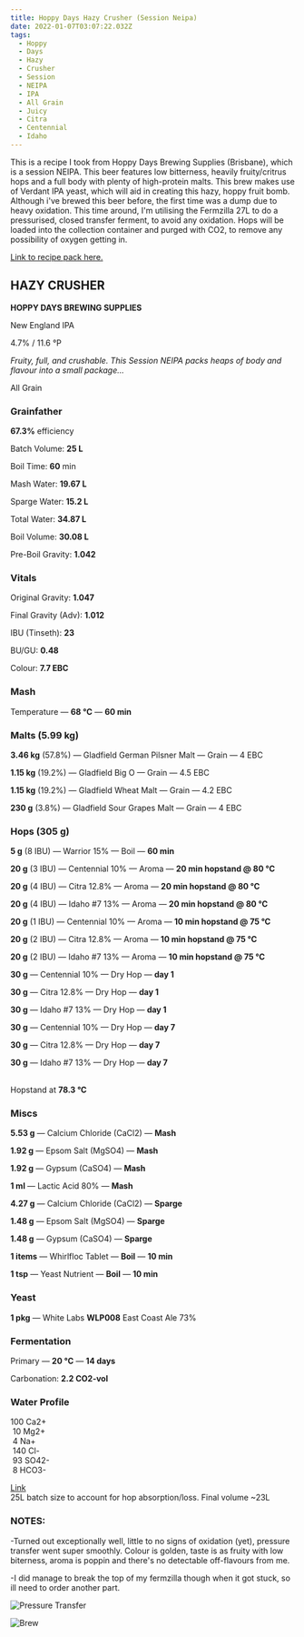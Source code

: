 ```yaml
---
title: Hoppy Days Hazy Crusher (Session Neipa)
date: 2022-01-07T03:07:22.032Z
tags:
  - Hoppy
  - Days
  - Hazy
  - Crusher
  - Session
  - NEIPA
  - IPA
  - All Grain
  - Juicy
  - Citra
  - Centennial
  - Idaho
---
```

This is a recipe I took from Hoppy Days Brewing Supplies (Brisbane), which is a session NEIPA. This beer features low bitterness, heavily fruity/critrus hops and a full body with plenty of high-protein malts. This brew makes use of Verdant IPA yeast, which will aid in creating this hazy, hoppy fruit bomb. Although i've brewed this beer before, the first time was a dump due to heavy oxidation. This time around, I'm utilising the Fermzilla 27L to do a pressurised, closed transfer ferment, to avoid any oxidation. Hops will be loaded into the collection container and purged with CO2, to remove any possibility of oxygen getting in. 

[Link to recipe pack here.](https://hoppydaysbrewingsupplies.com.au/product/hazy-crusher/)

## **HAZY CRUSHER**

**HOPPY DAYS BREWING SUPPLIES**

New England IPA

4.7% / 11.6 °P

*Fruity, full, and crushable. This Session NEIPA packs heaps of body and flavour into a small package...*

All Grain

### **Grainfather**

**67.3%** efficiency

Batch Volume: **25 L**

Boil Time: **60** min

Mash Water: **19.67 L**

Sparge Water: **15.2 L**

Total Water: **34.87 L**

Boil Volume: **30.08 L**

Pre-Boil Gravity: **1.042**

### Vitals

Original Gravity: **1.047**

Final Gravity (Adv): **1.012**

IBU (Tinseth): **23**

BU/GU: **0.48**

Colour: **7.7 EBC** 

### Mash

Temperature — **68 °C** — **60 min**

### Malts **(5.99 kg)**

**3.46 kg** (57.8%) — Gladfield German Pilsner Malt — Grain — 4 EBC

**1.15 kg** (19.2%) — Gladfield Big O — Grain — 4.5 EBC

**1.15 kg** (19.2%) — Gladfield Wheat Malt — Grain — 4.2 EBC

**230 g** (3.8%) — Gladfield Sour Grapes Malt — Grain — 4 EBC

### Hops **(305 g)**

**5 g** (8 IBU) — Warrior 15% — Boil — **60 min**

**20 g** (3 IBU) — Centennial 10% — Aroma — **20 min hopstand @ 80 °C**

**20 g** (4 IBU) — Citra 12.8% — Aroma — **20 min hopstand @ 80 °C**

**20 g** (4 IBU) — Idaho #7 13% — Aroma — **20 min hopstand @ 80 °C**

**20 g** (1 IBU) — Centennial 10% — Aroma — **10 min hopstand @ 75 °C**

**20 g** (2 IBU) — Citra 12.8% — Aroma — **10 min hopstand @ 75 °C**

**20 g** (2 IBU) — Idaho #7 13% — Aroma — **10 min hopstand @ 75 °C**

**30 g** — Centennial 10% — Dry Hop — **day 1**

**30 g** — Citra 12.8% — Dry Hop — **day 1**

**30 g** — Idaho #7 13% — Dry Hop — **day 1**

**30 g** — Centennial 10% — Dry Hop — **day 7**

**30 g** — Citra 12.8% — Dry Hop — **day 7**

**30 g** — Idaho #7 13% — Dry Hop — **day 7**

\
Hopstand at **78.3 °C**

### Miscs

**5.53 g** — Calcium Chloride (CaCl2) — **Mash**

**1.92 g** — Epsom Salt (MgSO4) — **Mash**

**1.92 g** — Gypsum (CaSO4) — **Mash**

**1 ml** — Lactic Acid 80% — **Mash**

**4.27 g** — Calcium Chloride (CaCl2) — **Sparge**

**1.48 g** — Epsom Salt (MgSO4) — **Sparge**

**1.48 g** — Gypsum (CaSO4) — **Sparge**

**1 items** — Whirlfloc Tablet — **Boil** — **10 min**

**1 tsp** — Yeast Nutrient — **Boil** — **10 min**

### Yeast

**1 pkg** — White Labs **WLP008** East Coast Ale 73%

### Fermentation

Primary — **20 °C** — **14 days**

Carbonation: **2.2 CO2-vol**

### Water Profile

100 Ca2+\
 10 Mg2+\
 4 Na+\
 140 Cl-\
 93 SO42-\
 8 HCO3- 

[L﻿ink](https://hoppydaysbrewingsupplies.com.au/product/hazy-crusher-23l/)\
25L batch size to account for hop absorption/loss. Final volume ~23L

### NOTES:

\-Turned out exceptionally well, little to no signs of oxidation (yet), pressure transfer went super smoothly. Colour is golden, taste is as fruity with low biterness, aroma is poppin and there's no detectable off-flavours from me. 

\-I did manage to break the top of my fermzilla though when it got stuck, so ill need to order another part.

![Pressure Transfer](/img/20220122_132833.jpg)

![Brew](/img/IMG_20220118_121217_701.jpg)